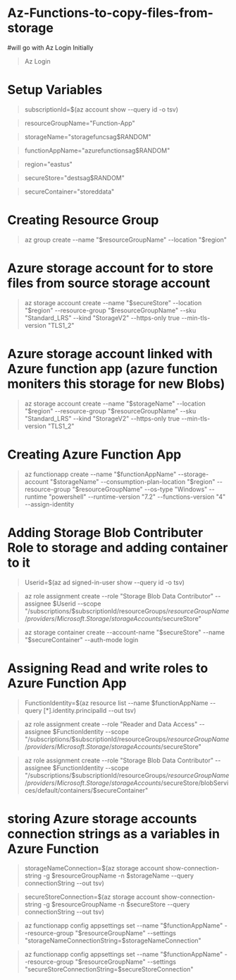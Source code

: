# Az-Functions-to-copy-files-from-storage
#will go with Az Login Initially
> Az Login

# Setup Variables

>subscriptionId=$(az account show --query id -o tsv)

>resourceGroupName="Function-App"

>storageName="storagefuncsag$RANDOM"

>functionAppName="azurefunctionsag$RANDOM"

>region="eastus"

>secureStore="destsag$RANDOM"

>secureContainer="storeddata"

# Creating Resource Group

> az group create --name "$resourceGroupName" --location "$region"

# Azure storage account for to store files from source storage account

>az storage account create --name "$secureStore" --location "$region" --resource-group "$resourceGroupName" --sku "Standard_LRS" --kind "StorageV2" --https-only true --min-tls-version "TLS1_2"

# Azure storage account linked with Azure function app (azure function moniters this storage for new Blobs)

>az storage account create --name "$storageName" --location "$region" --resource-group "$resourceGroupName" --sku "Standard_LRS" --kind "StorageV2" --https-only true --min-tls-version "TLS1_2"

# Creating Azure Function App

>az functionapp create --name "$functionAppName" --storage-account "$storageName" --consumption-plan-location "$region" --resource-group "$resourceGroupName" --os-type "Windows" --runtime "powershell" --runtime-version "7.2" --functions-version "4" --assign-identity

# Adding Storage Blob Contributer Role to storage and adding container to it

>Userid=$(az ad signed-in-user show --query id -o tsv)

>az role assignment create --role "Storage Blob Data Contributor" --assignee $Userid --scope "/subscriptions/$subscriptionId/resourceGroups/$resourceGroupName/providers/Microsoft.Storage/storageAccounts/$secureStore"

>az storage container create --account-name "$secureStore" --name "$secureContainer" --auth-mode login

# Assigning Read and write roles to Azure Function App

>FunctionIdentity=$(az resource list --name $functionAppName --query [*].identity.principalId --out tsv)

>az role assignment create --role "Reader and Data Access" --assignee $FunctionIdentity --scope "/subscriptions/$subscriptionId/resourceGroups/$resourceGroupName/providers/Microsoft.Storage/storageAccounts/$secureStore"

>az role assignment create --role "Storage Blob Data Contributor" --assignee $FunctionIdentity --scope "/subscriptions/$subscriptionId/resourceGroups/$resourceGroupName/providers/Microsoft.Storage/storageAccounts/$secureStore/blobServices/default/containers/$secureContainer"

# storing Azure storage accounts connection strings as a variables in Azure Function

> storageNameConnection=$(az storage account show-connection-string -g $resourceGroupName  -n $storageName --query connectionString --out tsv)

>  secureStoreConnection=$(az storage account show-connection-string -g $resourceGroupName  -n $secureStore --query connectionString --out tsv)

> az functionapp config appsettings set --name "$functionAppName" --resource-group "$resourceGroupName" --settings "storageNameConnectionString=$storageNameConnection"

> az functionapp config appsettings set --name "$functionAppName" --resource-group "$resourceGroupName" --settings "secureStoreConnectionString=$secureStoreConnection"

